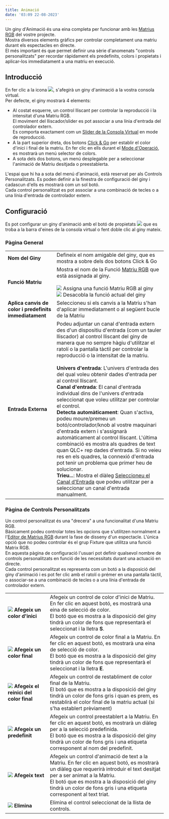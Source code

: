 ```yaml
---
title: Animació
date: '03:09 22-08-2023'
---
```


Un giny d'Animació és una eina completa per funcionar amb les [Matrius RGB](/basics/glossary-and-concepts#matriu-rgb) del vostre projecte.  
Mostra diversos elements gràfics per controlar completament una matriu durant els espectacles en directe.  
El més important és que permet definir una sèrie d'anomenats "controls personalitzats" per recordar ràpidament els predefinits, colors i propietats i aplicar-los immediatament a una matriu en execució.

Introducció
------------

En fer clic a la icona ![](/basics/animation.png), s'afegirà un giny d'animació a la vostra consola virtual.  
Per defecte, el giny mostrarà 4 elements:

* Al costat esquerre, un control lliscant per controlar la reproducció i la intensitat d'una Matriu RGB.  
    El moviment del lliscador/slider es pot associar a una línia d'entrada del controlador extern.  
    Es comporta exactament com un [Slider de la Consola Virtual](../slider) en mode de reproducció.
* A la part superior dreta, dos botons [Click & Go](/basics/glossary-and-concepts#click-and-go) per establir el color d'inici i final de la matriu. En fer clic en ells durant el [Mode d'Operació](/basics/glossary-and-concepts#modes), es mostrarà un menú selector de colors.
* A sota dels dos botons, un menú desplegable per a seleccionar l'animació de Matriu desitjada o preestablerta.

L'espai que hi ha a sota del menú d'animació, està reservat per als Controls Personalitzats. Es poden definir a la finestra de configuració del giny i cadascun d'ells es mostrarà com un sol botó.  
Cada control personalitzat es pot associar a una combinació de tecles o a una línia d'entrada de controlador extern.

Configuració
-------------

Es pot configurar un giny d'animació amb el botó de propietats ![](/basics/edit.png) que es troba a la barra d'eines de la consola virtual o fent doble clic al giny mateix.

### Pàgina General

|     |     |
| --- | --- |
| **Nom del Giny** | Defineix el nom amigable del giny, que es mostra a sobre dels dos botons Click & Go |
| **Funció Matriu** | Mostra el nom de la Funció  [Matriu RGB](/basics/glossary-and-concepts#matriu-rgb) que està assignada al giny.<br><br>![](/basics/attach.png) Assigna una funció Matriu RGB al giny <br>![](/basics/detach.png) Desacobla la funció actual del giny |
| **Aplica canvis de color i predefinits immediatament** | Seleccioneu si els canvis a la Matriu s'han d'aplicar immediatament o al següent bucle de la Matriu |
| **Entrada Externa** | Podeu adjuntar un canal d'entrada extern des d'un dispositiu d'entrada (com un tauler lliscador) al control lliscant del giny de manera que no sempre hàgiu d'utilitzar el ratolí o la pantalla tàctil per controlar la reproducció o la intensitat de la matriu.<br><br>**Univers d'entrada**: L'univers d'entrada des del qual voleu obtenir dades d'entrada per al control lliscant.<br>**Canal d'entrada**: El canal d'entrada individual dins de l'univers d'entrada seleccionat que voleu utilitzar per controlar el control.<br>**Detecta automàticament**: Quan s'activa, podeu moure/premeu un botó/controlador/knob al vostre maquinari d'entrada extern i s'assignarà automàticament al control lliscant. L'última combinació es mostra als quadres de text quan QLC+ rep dades d'entrada. Si no veieu res en els quadres, la connexió d'entrada pot tenir un problema que primer heu de solucionar.<br>**Trieu...**: Mostra el diàleg [Seleccioneu el Canal d'Entrada](../select-input-channel) que podeu utilitzar per a seleccionar un canal d'entrada manualment. |

### Pàgina de Controls Personalitzats

Un control personalitzat és una "drecera" a una funcionalitat d'una Matriu RGB.  
Bàsicament podeu controlar totes les opcions que s'utilitzen normalment a l'[Editor de Matrius RGB](/function-manager/editor-matriu-rgb) durant la fase de disseny d'un espectacle. L'única opció que no podeu controlar és el grup Fixture que utilitza una funció Matrix RGB.  
En aquesta pàgina de configuració l'usuari pot definir qualsevol nombre de controls personalitzats en funció de les necessitats durant una actuació en directe.  
Cada control personalitzat es representa com un botó a la disposició del giny d'animació i es pot fer clic amb el ratolí o prémer en una pantalla tàctil, o associar-se a una combinació de tecles o a una línia d'entrada de controlador extern.

|     |     |
| --- | --- |
| **![](/basics/color.png) Afegeix un color d'inici** | Afegeix un control de color d'inici de Matriu. En fer clic en aquest botó, es mostrarà una eina de selecció de color.  <br>El botó que es mostra a la disposició del giny tindrà un color de fons que representarà el seleccionat i la lletra **S**. |
| **![](/basics/color.png) Afegeix un color final** | Afegeix un control de color final a la Matriu. En fer clic en aquest botó, es mostrarà una eina de selecció de color.  <br>El botó que es mostra a la disposició del giny tindrà un color de fons que representarà el seleccionat i la lletra **E**. |
| **![](/basics/fileclose.png) Afegeix el reinici del color final** | Afegeix un control de restabliment de color final de la Matriu.  <br>El botó que es mostra a la disposició del giny tindrà un color de fons gris i quan es prem, es restablirà el color final de la matriu actual (si s'ha establert prèviament) |
| **![](/basics/script.png) Afegeix un predefinit** | Afegeix un control preestablert a la Matriu. En fer clic en aquest botó, es mostrarà un diàleg per a la selecció predefinida.  <br>El botó que es mostra a la disposició del giny tindrà un color de fons gris i una etiqueta corresponent al nom del predefinit. |
| **![](/basics/fonts.png) Afegeix text** | Afegeix un control d'animació de text a la  Matriu. En fer clic en aquest botó, es mostrarà un diàleg que requerirà introduir el text desitjat per a ser animat a la Matriu.  <br>El botó que es mostra a la disposició del giny tindrà un color de fons gris i una etiqueta corresponent al text triat. |
| **![](/basics/edit_remove.png) Elimina** | Elimina el control seleccionat de la llista de controls. | f |
